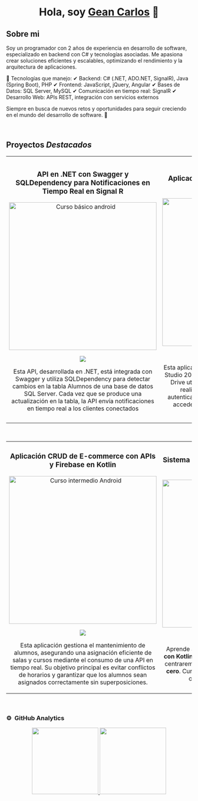 <div align="center">
<h1 align="center">Hola, soy <a href="https://aristi.dev">Gean Carlos</a> 👋</h1>
</div>



## Sobre mi

Soy un programador con 2 años de experiencia en desarrollo de software, especializado en backend con C# y tecnologías asociadas. Me apasiona crear soluciones eficientes y escalables, optimizando el rendimiento y la arquitectura de aplicaciones.

🔹 Tecnologías que manejo:
✔ Backend: C# (.NET, ADO.NET, SignalR), Java (Spring Boot), PHP
✔ Frontend: JavaScript, jQuery, Angular
✔ Bases de Datos: SQL Server, MySQL
✔ Comunicación en tiempo real: SignalR
✔ Desarrollo Web: APIs REST, integración con servicios externos

Siempre en busca de nuevos retos y oportunidades para seguir creciendo en el mundo del desarrollo de software. 🚀

<br>

## Proyectos *Destacados*
<table>
<tr>
  
<td width="50%">
<h3 align="center">API en .NET con Swagger y SQLDependency para Notificaciones en Tiempo Real en Signal R
</h3>
<div align="center">
<a href="https://github.com/gean1987/Android-Expert" target="_blank"><img src="https://i.imgur.com/Jji0CIE.jpg" width="400" alt="Curso básico android"></a>
<p>
<a href="https://github.com/gean1987/Android-Expert" target="_blank">
<img src="https://img.shields.io/badge/CÓDIGO-ff9?style=for-the-badge&logo=github&logoColor=black">
</a>

</p>
<p>Esta API, desarrollada en .NET, está integrada con Swagger y utiliza SQLDependency para detectar cambios en la tabla Alumnos de una base de datos SQL Server. Cada vez que se produce una actualización en la tabla, la API envía notificaciones en tiempo real a los clientes conectados</p>
</div>
                                                                                      
</td>



<td width="50%">
               <br>
<h3 align="center">Aplicación para Subir Archivos a Google Drive con .NET Core</h3>
<div align="center">                                       
<a href="https://github.com/gean1987/SimpleAndroidMVVM" target="_blank"><img src="https://i.imgur.com/7uCBigG.jpg" width="400" alt="Curso arquitectura MVVM"></a>
<br>
<p>
<a href="https://github.com/gean1987/SimpleAndroidMVVM" target="_blank">
<img src="https://img.shields.io/badge/C%C3%93DIGO-80ffaa?style=for-the-badge&logo=github&logoColor=black">
</a>

</p>
</p>Esta aplicación, desarrollada en .NET Core en Visual Studio 2022, permite la carga de archivos a Google Drive utilizando su API oficial. La integración se realiza mediante OAuth 2.0, asegurando autenticación segura y permisos adecuados para acceder y gestionar archivos en la cuenta del usuario.</p>
</div>                                                             
</table>                                                                                 
</div>
<br>

<table>
<tr>
<td width="50%">
<h3 align="center">Aplicación CRUD de E-commerce con APIs y Firebase en Kotlin</h3>
<div align="center">
<a href="https://github.com/gean1987/Android-Expert-Intermedio" target="_blank"><img src="https://i.imgur.com/V48W0sU.jpg" width="400" alt="Curso intermedio Android"></a>
<p>
<a href="https://github.com/gean1987/Android-Expert-Intermedio" target="_blank">
<img src="https://img.shields.io/badge/CÓDIGO-ff9?style=for-the-badge&logo=github&logoColor=black">
</a>

</p>
<p>Esta aplicación gestiona el mantenimiento de alumnos, asegurando una asignación eficiente de salas y cursos mediante el consumo de una API en tiempo real. Su objetivo principal es evitar conflictos de horarios y garantizar que los alumnos sean asignados correctamente sin superposiciones.</p>
</div>
                                                                                      
</td>       

<td width="50%">
<h3 align="center">Sistema de Mantenimiento de Alumnos con API en Tiempo Real
</h3>
<div align="center">
<a href="https://github.com/gean1987/Curso-Kotlin-Multiplatform" target="_blank"><img src="https://i.imgur.com/nDDp1Ra.jpg" width="400" alt="Curso Kotlin Multiplatform"></a>
<p>
<a href="https://github.com/gean1987/Curso-Kotlin-Multiplatform" target="_blank">
<img src="https://img.shields.io/badge/C%C3%93DIGO-cfaae0?style=for-the-badge&logo=github&logoColor=black">
</a>

</p>
<p>Aprende a programar aplicaciones <strong>multiplataform con Kotlin y Jetpack Compose</strong> - En este curso nos centraremos en dominar Kotlin Multiplatform <strong>desde cero</strong>. Curso <strong>GRATUITO</strong> (en desarrollo) con todo el código disponible para descargar.</p>
</div>
                                                                                      
</td>  
</table>                                                                                 
</div>
<br>

### ⚙️ &nbsp;GitHub Analytics

<p align="center">
<a href="https://github.com/gean1987">
  <img height="180em" src="https://github-readme-stats-eight-theta.vercel.app/api?username=gean1987&show_icons=true&theme=algolia&include_all_commits=true&count_private=true"/>
  <img height="180em" src="https://github-readme-stats-eight-theta.vercel.app/api/top-langs/?username=gean1987&layout=compact&langs_count=8&theme=algolia"/>
</a>
</p>

